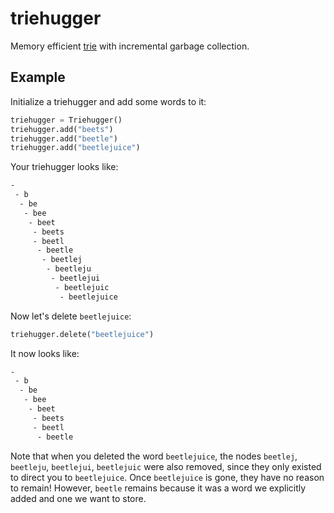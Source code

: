 # triehugger
Memory efficient [trie](https://en.wikipedia.org/wiki/Trie) with incremental garbage collection.

## Example
Initialize a triehugger and add some words to it:
```python
triehugger = Triehugger()
triehugger.add("beets")
triehugger.add("beetle")
triehugger.add("beetlejuice")
```
Your triehugger looks like:
```bash
-
 - b
  - be
   - bee
    - beet
     - beets
     - beetl
      - beetle
       - beetlej
        - beetleju
         - beetlejui
          - beetlejuic
           - beetlejuice
```
Now let's delete `beetlejuice`:
```python
triehugger.delete("beetlejuice")
```
It now looks like:
```bash
-
 - b
  - be
   - bee
    - beet
     - beets
     - beetl
      - beetle
```
Note that when you deleted the word `beetlejuice`, the nodes `beetlej`, `beetleju`, `beetlejui`, `beetlejuic` were also removed, since they only existed to direct you to `beetlejuice`.
Once `beetlejuice` is gone, they have no reason to remain!
However, `beetle` remains because it was a word we explicitly added and one we want to store.
